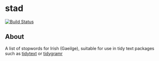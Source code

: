 # stad

[![Build Status](https://travis-ci.org/cldatascience/stad.svg?branch=master)](https://travis-ci.org/cldatascience/stad) 

## About
A list of stopwords for Irish (Gaeilge), suitable for use in tidy text packages such as [tidytext](https://cran.r-project.org/package=tidytext) or [tidygramr](https://github.com/cldatascience/tidygramr)
